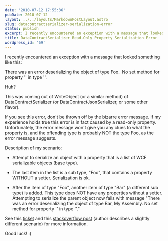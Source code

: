 ```yaml
---
date: '2010-07-12 17:55:36'
pubDate: 2010-07-12
layout: ../../layouts/MarkdownPostLayout.astro
slug: datacontractserializer-serialization-error
status: publish
excerpt: I recently encountered an exception with a message that looked something like this - "There was an error deserializing the object of type Foo.  No set method for property '' in type ''." Huh?
title: DataContractSerializer Read-Only Property Serialization Error
wordpress_id: '69'
---
```


I recently encountered an exception with a message that looked something like this:


There was an error deserializing the object of type Foo.  No set method for property '' in type ''.


Huh?

This was coming out of WriteObject (or a similar method) of DataContractSerializer (or DataContractJsonSerializer, or some other flavor).

If you see this error, don't be thrown off by the bizarre error message.  If my experience holds true this error is in fact caused by a read-only property.  Unfortunately, the error message won't give you any clues to what the property is, and the offending type is probably NOT the type Foo, as the error message suggests.

Description of my scenario:



	
  * Attempt to serialize an object with a property that is a list of WCF serializable objects (base type).

	
  * The last item in the list is a sub type, "Foo", that contains a property WITHOUT a setter. Serialization is ok.

	
  * After the item of type "Foo", another item of type "Bar" (a different sub type) is added. This type does NOT have any properties without a setter. Attempting to serialize the parent object now fails with message "There was an error deserializing the object of type Bar, My Assembly. No set method for property '' in type ''."


See this [ticket](https://connect.microsoft.com/wcf/feedback/details/525090/wcf-serialization-error-message-does-not-specify-type-and-method?wa=wsignin1.0#tabs) and this [stackoverflow post](http://stackoverflow.com/questions/1731572/error-using-wcf-and-datacontractserializer) (author describes a slightly different scenario) for more information.

Good luck! :)

